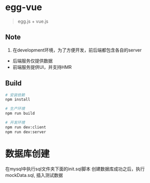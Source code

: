 # egg-vue

> egg.js + vue.js

## Note
1. 在development环境，为了方便开发，前后端都包含各自的server
  * 后端服务仅提供数据
  * 前端服务提供UI，并支持HMR

## Build

``` bash
# 安装依赖
npm install

# 生产环境
npm run build

# 开发环境
npm run dev:client
npm run dev:server
```

# 数据库创建
在mysql中执行sql文件夹下面的init.sql脚本
创建数据库成功之后，执行mockData.sql, 插入测试数据
